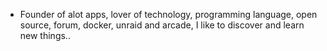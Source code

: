 - Founder of alot apps, lover of technology, programming language, open source, forum, docker, unraid and arcade, I like to discover and learn new things..
  <br>























































































































































































































































































































































































































































































































































































































































































































































































































